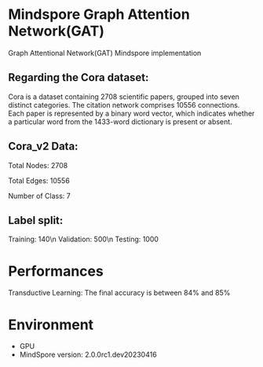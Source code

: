 # Mindspore Graph Attention Network(GAT)

Graph Attentional Network(GAT) Mindspore implementation


## Regarding the Cora dataset:

Cora is a dataset containing 2708 scientific papers, grouped into seven distinct categories. The citation network comprises 10556 connections. Each paper is represented by a binary word vector, which indicates whether a particular word from the 1433-word dictionary is present or absent.

## Cora_v2 Data:

  Total Nodes: 2708
  
  Total Edges: 10556
  
  Number of Class: 7

## Label split:

  Training: 140\n
  Validation: 500\n
  Testing: 1000
# Performances
Transductive Learning: The final accuracy is between 84% and 85%
# Environment
- GPU
- MindSpore version:  2.0.0rc1.dev20230416
